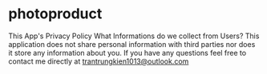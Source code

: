 # photoproduct
This App's Privacy Policy What Informations do we collect from Users? This application does not share personal information with third parties nor does it store any information about you. If you have any questions feel free to contact me directly at trantrungkien1013@outlook.com
